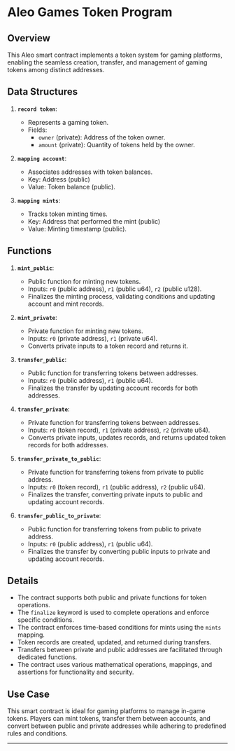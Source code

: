# Aleo Games Token Program

## Overview

This Aleo smart contract implements a token system for gaming platforms, enabling the seamless creation, transfer, and management of gaming tokens among distinct addresses.

## Data Structures

1. **`record token`**:
   - Represents a gaming token.
   - Fields:
     - `owner` (private): Address of the token owner.
     - `amount` (private): Quantity of tokens held by the owner.

2. **`mapping account`**:
   - Associates addresses with token balances.
   - Key: Address (public)
   - Value: Token balance (public).

3. **`mapping mints`**:
   - Tracks token minting times.
   - Key: Address that performed the mint (public)
   - Value: Minting timestamp (public).

## Functions

1. **`mint_public`**:
   - Public function for minting new tokens.
   - Inputs: `r0` (public address), `r1` (public u64), `r2` (public u128).
   - Finalizes the minting process, validating conditions and updating account and mint records.

2. **`mint_private`**:
   - Private function for minting new tokens.
   - Inputs: `r0` (private address), `r1` (private u64).
   - Converts private inputs to a token record and returns it.

3. **`transfer_public`**:
   - Public function for transferring tokens between addresses.
   - Inputs: `r0` (public address), `r1` (public u64).
   - Finalizes the transfer by updating account records for both addresses.

4. **`transfer_private`**:
   - Private function for transferring tokens between addresses.
   - Inputs: `r0` (token record), `r1` (private address), `r2` (private u64).
   - Converts private inputs, updates records, and returns updated token records for both addresses.

5. **`transfer_private_to_public`**:
   - Private function for transferring tokens from private to public address.
   - Inputs: `r0` (token record), `r1` (public address), `r2` (public u64).
   - Finalizes the transfer, converting private inputs to public and updating account records.

6. **`transfer_public_to_private`**:
   - Public function for transferring tokens from public to private address.
   - Inputs: `r0` (public address), `r1` (public u64).
   - Finalizes the transfer by converting public inputs to private and updating account records.

## Details

- The contract supports both public and private functions for token operations.
- The `finalize` keyword is used to complete operations and enforce specific conditions.
- The contract enforces time-based conditions for mints using the `mints` mapping.
- Token records are created, updated, and returned during transfers.
- Transfers between private and public addresses are facilitated through dedicated functions.
- The contract uses various mathematical operations, mappings, and assertions for functionality and security.

## Use Case

This smart contract is ideal for gaming platforms to manage in-game tokens. Players can mint tokens, transfer them between accounts, and convert between public and private addresses while adhering to predefined rules and conditions.

---

